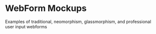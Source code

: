 # WebForm Mockups
Examples of traditional, neomorphism, glassmorphism, and professional user input webforms


